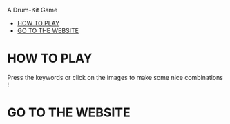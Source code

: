A Drum-Kit Game

* [HOW TO PLAY](#HOW-TO-PLAY)
* [GO TO THE WEBSITE](#GO-TO-THE-WEBSITE)



# HOW TO PLAY
Press the keywords or click on the images to make some nice combinations !


# GO TO THE WEBSITE
